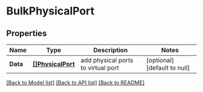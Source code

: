 # BulkPhysicalPort

## Properties
Name | Type | Description | Notes
------------ | ------------- | ------------- | -------------
**Data** | [**[]PhysicalPort**](PhysicalPort.md) | add physical ports to virtual port | [optional] [default to null]

[[Back to Model list]](../README.md#documentation-for-models) [[Back to API list]](../README.md#documentation-for-api-endpoints) [[Back to README]](../README.md)

